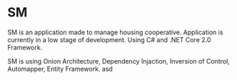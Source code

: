 # SM
SM is an application made to manage housing cooperative. Application is currently in a low stage of development.
Using C# and .NET Core 2.0 Framework.

SM is using Onion Architecture, Dependency Injaction, Inversion of Control, Automapper, Entity Framework.
asd
